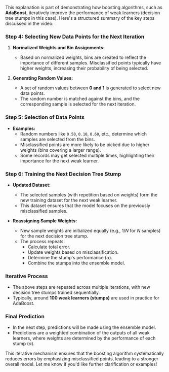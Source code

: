 This explanation is part of demonstrating how boosting algorithms, such as **AdaBoost**, iteratively improve the performance of weak learners (decision tree stumps in this case). Here's a structured summary of the key steps discussed in the video:

### Step 4: Selecting New Data Points for the Next Iteration

1. **Normalized Weights and Bin Assignments:**
   - Based on normalized weights, bins are created to reflect the importance of different samples. Misclassified points typically have higher weights, increasing their probability of being selected.

2. **Generating Random Values:**
   - A set of random values between **0 and 1** is generated to select new data points.
   - The random number is matched against the bins, and the corresponding sample is selected for the next iteration.

### Step 5: Selection of Data Points

- **Examples:**
  - Random numbers like `0.50`, `0.10`, `0.60`, etc., determine which samples are selected from the bins.
  - Misclassified points are more likely to be picked due to higher weights (bins covering a larger range).
  - Some records may get selected multiple times, highlighting their importance for the next weak learner.

### Step 6: Training the Next Decision Tree Stump

- **Updated Dataset:**
  - The selected samples (with repetition based on weights) form the new training dataset for the next weak learner.
  - This dataset ensures that the model focuses on the previously misclassified samples.

- **Reassigning Sample Weights:**
  - New sample weights are initialized equally (e.g., $1/N$ for $N$ samples) for the next decision tree stump.
  - The process repeats:
    - Calculate total error.
    - Update weights based on misclassification.
    - Determine the stump's performance ($\alpha$).
    - Combine the stumps into the ensemble model.

### Iterative Process

- The above steps are repeated across multiple iterations, with new decision tree stumps trained sequentially.
- Typically, around **100 weak learners (stumps)** are used in practice for AdaBoost.

### Final Prediction

- In the next step, predictions will be made using the ensemble model.
- Predictions are a weighted combination of the outputs of all weak learners, where weights are determined by the performance of each stump ($\alpha$).

This iterative mechanism ensures that the boosting algorithm systematically reduces errors by emphasizing misclassified points, leading to a stronger overall model. Let me know if you'd like further clarification or examples!
